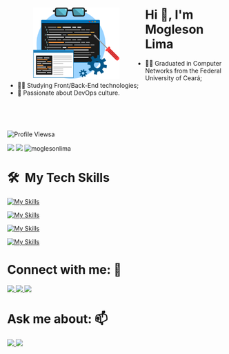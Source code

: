 <div>
    <div style="float: left">
        <img hspace="60" style="width:200px" src="./img/dev-png.png" />
    </div>
    <div>
        <h1 style="size: 200px"> Hi 👋, I'm Mogleson Lima</h1>
        <ul>
            <li>     🧑‍🎓 Graduated in Computer Networks from the Federal University of Ceará;</li>
            <li>     👨‍💻 Studying Front/Back-End technologies;</li>
            <li>     💭 Passionate about DevOps culture.</li>
        </ul>
    </div>
</div>

<br>
<br>
<br>

![Profile Viewsa](https://komarev.com/ghpvc/?username=moglesonlima&label=Profile%20views&color=0e75b6&style=flat)

<div>
<img  height=160em  src="https://github-readme-stats.vercel.app/api?username=moglesonlima&show_icons=true&theme=dark"/>
<img  height=160em  with=180em  src="https://github-readme-stats.vercel.app/api/top-langs/?username=moglesonlima&layout=compact&langs_count=16&theme=dark"/>
<img  height=160em  src="https://github-readme-streak-stats.herokuapp.com/?user=moglesonlima&show_icons=true&theme=dark"  alt="moglesonlima" />
</div>

# 🛠 &nbsp;My Tech Skills

[![My Skills](https://skillicons.dev/icons?i=java,js,html,css,bash)](https://skillicons.dev)

[![My Skills](https://skillicons.dev/icons?i=spring,nodejs,react)](https://skillicons.dev)

[![My Skills](https://skillicons.dev/icons?i=postgres,mongo,mysql)](https://skillicons.dev)

[![My Skills](https://skillicons.dev/icons?i=aws,docker,kubernetes,firebase)](https://skillicons.dev)

# Connect with me: 💬

<div >
<a  href="https://www.instagram.com/mogly_lima/"  target="_blank" >
    <img  src="https://img.shields.io/badge/Instagram-E4405F?style=for-the-badge&logo=instagram&logoColor=white">
</a>

<a href="https://www.linkedin.com/in/moglesonlima/"  target="_blank" >
    <img  src="https://img.shields.io/badge/LinkedIn-0077B5?style=for-the-badge&logo=linkedin&logoColor=white"  target="_blank">
</a>

<a  href="https://discord.com/channels/@me/832364479466963005"  target="_blank">
    <img  src="https://img.shields.io/badge/Discord-7289DA?style=for-the-badge&logo=discord&logoColor=white"  target="_blank">
</a>

</div>

# Ask me about: 📫

<div  >
<a  href="mailto:moglesonlima@alu.ufc.br"  target="_blank">
<img  src="https://img.shields.io/badge/Gmail-D14836?style=for-the-badge&logo=gmail&logoColor=white"  target="_blank">
</a>
<a  target="_blank"  href="https://t.me/Mogleson_Lima">
<img  src="https://img.shields.io/badge/Telegram-2CA5E0?style=for-the-badge&logo=telegram&logoColor=white"  target="_blank">
</a>
</div>
